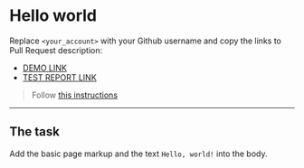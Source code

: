 # Hello world

Replace `<your_account>` with your Github username and copy the links to Pull Request description:

- [DEMO LINK](https://AndriyNikorych.github.io/layout_hello-world/)
- [TEST REPORT LINK](https://AndriyNikorych.github.io/layout_hello-world/report/html_report/)

> Follow [this instructions](https://github.com/mate-academy/layout_task-guideline#how-to-solve-the-layout-tasks-on-github)

---

## The task

Add the basic page markup and the text `Hello, world!` into the body.
